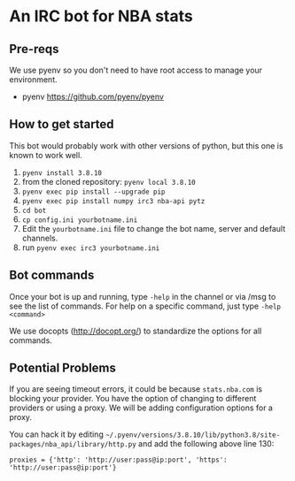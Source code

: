 # An IRC bot for NBA stats

## Pre-reqs
We use pyenv so you don't need to have root access to manage your environment.
* pyenv https://github.com/pyenv/pyenv

## How to get started
This bot would probably work with other versions of python, but this one is known to work well.
1. `pyenv install 3.8.10`
2. from the cloned repository: `pyenv local 3.8.10`
3. `pyenv exec pip install --upgrade pip`
4. `pyenv exec pip install numpy irc3 nba-api pytz`
5. `cd bot`
6. `cp config.ini yourbotname.ini`
7. Edit the `yourbotname.ini` file to change the bot name, server and default channels.
8. run `pyenv exec irc3 yourbotname.ini`

## Bot commands
Once your bot is up and running, type `-help` in the channel or via /msg to see the list of commands.
For help on a specific command, just type `-help <command>`

We use docopts (http://docopt.org/) to standardize the options for all commands.

## Potential Problems
If you are seeing timeout errors, it could be because `stats.nba.com` is blocking your provider. You have the option of changing to different providers or using a proxy. We will be adding configuration options for a proxy.

You can hack it by editing `~/.pyenv/versions/3.8.10/lib/python3.8/site-packages/nba_api/library/http.py`
and add the following above line 130:
```
proxies = {'http': 'http://user:pass@ip:port', 'https': 'http://user:pass@ip:port'} 
````
